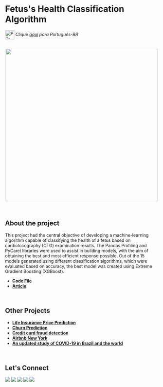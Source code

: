 # Fetus's Health Classification Algorithm 

<img align="center" alt="PT-BR" height="30" width="30" src="https://em-content.zobj.net/thumbs/120/whatsapp/326/flag-brazil_1f1e7-1f1f7.png"> _Clique [aqui](https://github.com/raffaloffredo/fetus_health_classification_portuguese) para Português-BR_   
<br/>

<p align="center">
  <img src=https://blogger.googleusercontent.com/img/b/R29vZ2xl/AVvXsEiR4l28zydiWUryuUX3fOR4-3uDGpbqNZtKCp34q4pFPtG_Wg5lPyyepZ1xZCSJn2nzbGH_YkUOmhqOltnmX6_ASK36Oy_FYdYIyRAzIvCr7VjquWjemzxsdqfcGK-OFEjOiJKcMBSz2XhAUV_-Pax8PEorxkDIAfyJyHkLxfjMHv4vHhxyP9YwIQ0zsBY/s16000/pregnant.png"" height=500px>
</p>
<br/>

## About the project
This project had the central objective of developing a machine-learning algorithm capable of classifying the health of a fetus based on cardiotocography (CTG) examination results. The Pandas Profiling and PyCaret libraries were used to assist in building models, with the aim of obtaining the best and most efficient response possible. Out of the 15 models generated using different classification algorithms, which were evaluated based on accuracy, the best model was created using Extreme Gradient Boosting (XGBoost).

* **[Code File]()**
* **[Article](https://medium.com/@loffredo.ds/classification-algorithm-model-to-determine-a-fetuss-health-fb4660dd5328)**

<br/>

## Other Projects

* **[Life Insurance Price Prediction](https://github.com/raffaloffredo/life_insurance_price_prediction)**
* **[Churn Prediction](https://github.com/raffaloffredo/churn_prediction)**
* **[Credit card fraud detection](https://github.com/raffaloffredo/fraud_detection)**
* **[Airbnb New York](https://github.com/raffaloffredo/airbnb_new_york)**
* **[An updated study of COVID-19 in Brazil and the world](https://github.com/raffaloffredo/covid_2023)**
<br/>

 ## Let's Connect
<div>
  <a href="https://www.linkedin.com/in/raffaela-loffredo/" target="_blank"><img src="https://img.shields.io/badge/-LinkedIn-%230077B5?style=for-the-badge&logo=linkedin&logoColor=white" target="_blank"></a>
    <a href="https://sites.google.com/view/loffredo/" target="_blank"><img src="https://img.shields.io/badge/website-000000?style=for-the-badge&logo=About.me&logoColor=white"></a>
  <a href = "mailto:raffaloffredo@protonmail.com"><img src="https://img.shields.io/badge/ProtonMail-8B89CC?style=for-the-badge&logo=protonmail&logoColor=white" target="_blank"></a>
  <a href="https://instagram.com/loffredo.ds" target="_blank"><img src="https://img.shields.io/badge/-Instagram-%23E4405F?style=for-the-badge&logo=instagram&logoColor=white" target="_blank"></a>
  <a href="https://medium.com/@loffredo.ds" target="_blank"><img src="https://img.shields.io/badge/Medium-12100E?style=for-the-badge&logo=medium&logoColor=white"></a>
</div>
